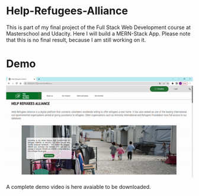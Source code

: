 # Help-Refugees-Alliance
 This is part of my final project of the Full Stack Web Development course at Masterschool and Udacity. Here I will build a MERN-Stack App. Please note that this is no final result, because I am still working on it.

# Demo

![Demo CountPages alpha](./video/video-to-gif.gif)

A complete demo video is here avaiable to be downloaded.


